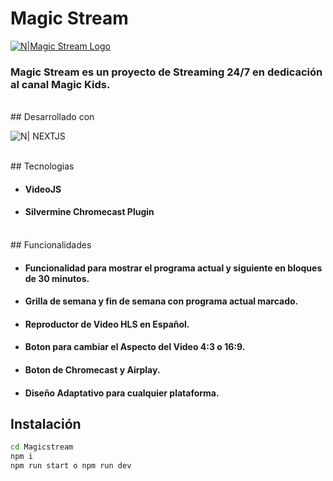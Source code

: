 # Magic Stream

[![N|Magic Stream Logo](https://magickids.live/img/magickidslogo.png)](https://magickids.live/)

### Magic Stream es un proyecto de Streaming 24/7 en dedicación al canal Magic Kids.

<br>
## Desarrollado con 

![N| NEXTJS](https://camo.githubusercontent.com/a2ef46f4aec1799b4366d5dd9e4cc60c250b9a4a1e0a4cea21bae63660b63a25/68747470733a2f2f696d672e736869656c64732e696f2f62616467652f6e6578742e6a732d3030303030303f7374796c653d666f722d7468652d6261646765266c6f676f3d6e657874646f746a73266c6f676f436f6c6f723d7768697465)

<br>
## Tecnologias

- #### VideoJS
- #### Silvermine Chromecast Plugin

<br>
## Funcionalidades

- #### Funcionalidad para mostrar el programa actual y siguiente en bloques de 30 minutos.
- #### Grilla de semana y fin de semana con programa actual marcado.
- #### Reproductor de Video HLS en Español.
- #### Boton para cambiar el Aspecto del Video 4:3 o 16:9.
- #### Boton de Chromecast y Airplay.
- #### Diseño Adaptativo para cualquier plataforma.

## Instalación

```sh
cd Magicstream
npm i
npm run start o npm run dev
```